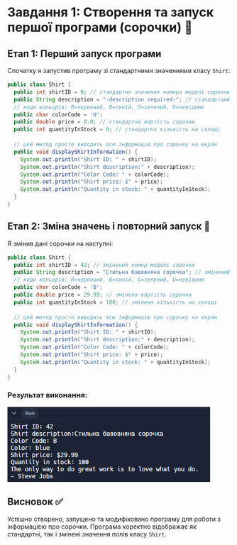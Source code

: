 
# Завдання 1: Створення та запуск першої програми (сорочки) 👕

## Етап 1: Перший запуск програми
Спочатку я запустив програму зі стандартними значеннями класу `Shirt`:

```java
public class Shirt {
  public int shirtID = 0; // стандартне значення номера моделі сорочки
  public String description = "-description required-"; // стандартний опис сорочки
  // коди кольорів: R=червоний, B=синій, G=зелений, U=невідомо
  public char colorCode = 'U';
  public double price = 0.0; // стандартна вартість сорочки
  public int quantityInStock = 0; // стандартна кількість на складі
  
  // цей метод просто виводить всю інформацію про сорочку на екран
  public void displayShirtInformation() {
    System.out.println("Shirt ID: " + shirtID);
    System.out.println("Shirt description:" + description);
    System.out.println("Color Code: " + colorCode);
    System.out.println("Shirt price: $" + price);
    System.out.println("Quantity in stock: " + quantityInStock);
  }
}
```

## Етап 2: Зміна значень і повторний запуск 🔄

Я змінив дані сорочки на наступні:

```java
public class Shirt {
  public int shirtID = 42; // змінений номер моделі сорочки
  public String description = "Стильна бавовняна сорочка"; // змінений опис сорочки
  // коди кольорів: R=червоний, B=синій, G=зелений, U=невідомо
  public char colorCode = 'B';
  public double price = 29.99; // змінена вартість сорочки
  public int quantityInStock = 100; // змінена кількість на складі
  
  // цей метод просто виводить всю інформацію про сорочку на екран
  public void displayShirtInformation() {
    System.out.println("Shirt ID: " + shirtID);
    System.out.println("Shirt description:" + description);
    System.out.println("Color Code: " + colorCode);
    System.out.println("Shirt price: $" + price);
    System.out.println("Quantity in stock: " + quantityInStock);
  }
}
```

### Результат виконання:
![Скріншот результату після зміни даних](task1.2.png)

## Висновок ✅
Успішно створено, запущено та модифіковано програму для роботи з інформацією про сорочки. Програма коректно відображає як стандартні, так і змінені значення полів класу `Shirt`.
